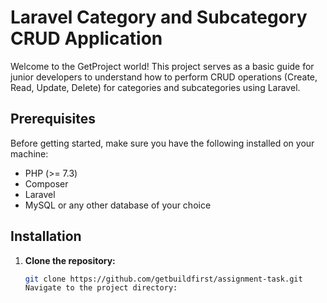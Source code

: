 # Laravel Category and Subcategory CRUD Application

Welcome to the GetProject world! This project serves as a basic guide for junior developers to understand how to perform CRUD operations (Create, Read, Update, Delete) for categories and subcategories using Laravel.

## Prerequisites

Before getting started, make sure you have the following installed on your machine:

- PHP (>= 7.3)
- Composer
- Laravel
- MySQL or any other database of your choice

## Installation

1. **Clone the repository:**

   ```bash
   git clone https://github.com/getbuildfirst/assignment-task.git
   Navigate to the project directory:
   ```
   
